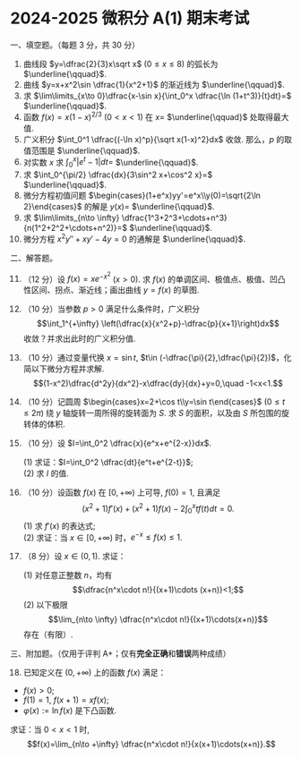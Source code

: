 # 2024-2025 微积分 A(1) 期末考试

一、填空题。（每题 $3$ 分，共 $30$ 分）

1. 曲线段 $y=\dfrac{2}{3}x\sqrt x$ ($0\le x\le 8$) 的弧长为 $\underline{\qquad}$.
2. 曲线 $y=x+x^2\sin \dfrac{1}{x^2+1}$ 的渐近线为 $\underline{\qquad}$.
3. 求 $\lim\limits_{x\to 0}\dfrac{x-\sin x}{\int_0^x \dfrac{\ln (1+t^3)}{t}dt}=$ $\underline{\qquad}$.
4. 函数 $f(x)=x(1-x)^{2/3}$ ($0<x<1$) 在 $x=$ $\underline{\qquad}$ 处取得最大值.
5. 广义积分 $\int_0^1 \dfrac{(-\ln x)^p}{\sqrt x(1-x)^2}dx$ 收敛. 那么，$p$ 的取值范围是 $\underline{\qquad}$.
6. 对实数 $x$ 求 $\int_0^x |e^t-1|dt=$ $\underline{\qquad}$.
7. 求 $\int_0^{\pi/2} \dfrac{dx}{3\sin^2 x+\cos^2 x}=$ $\underline{\qquad}$.
8. 微分方程初值问题 $\begin{cases}(1+e^x)yy'=e^x\\y(0)=\sqrt{2\ln 2}\end{cases}$ 的解是 $y(x)=$ $\underline{\qquad}$.
9. 求 $\lim\limits_{n\to \infty} \dfrac{1^3+2^3+\cdots+n^3}{n(1^2+2^2+\cdots+n^2)}=$ $\underline{\qquad}$.
10. 微分方程 $x^2y''+xy'-4y=0$ 的通解是 $\underline{\qquad}$.

二、解答题。

11. （$12$ 分）设 $f(x)=xe^{-x^2}$ ($x>0$). 求 $f(x)$ 的单调区间、极值点、极值、凹凸性区间、拐点、渐近线；画出曲线 $y=f(x)$ 的草图.

12. （$10$ 分）当参数 $p>0$ 满足什么条件时，广义积分
    $$\int_1^{+\infty} \left(\dfrac{x}{x^2+p}-\dfrac{p}{x+1}\right)dx$$
    收敛？并求出此时的广义积分值.
13. （$10$ 分）通过变量代换 $x=\sin t$, $t\in (-\dfrac{\pi}{2},\dfrac{\pi}{2})$，化简以下微分方程并求解.
    $$(1-x^2)\dfrac{d^2y}{dx^2}-x\dfrac{dy}{dx}+y=0,\quad -1<x<1.$$
14. （$10$ 分）记圆周 $\begin{cases}x=2+\cos t\\y=\sin t\end{cases}$ ($0\le t\le 2\pi$) 绕 $y$ 轴旋转一周所得的旋转面为 $S$. 求 $S$ 的面积，以及由 $S$ 所包围的旋转体的体积.
15. （$10$ 分）设 $I=\int_0^2 \dfrac{x}{e^x+e^{2-x}}dx$. 

    (1) 求证：$I=\int_0^2 \dfrac{dt}{e^t+e^{2-t}}$;\
    (2) 求 $I$ 的值.
16. （$10$ 分）设函数 $f(x)$ 在 $[0,+\infty)$ 上可导, $f(0)=1$, 且满足
    $$(x^2+1)f'(x)+(x^2+1)f(x)-2\int_0^x tf(t)dt=0.$$
    (1) 求 $f'(x)$ 的表达式;\
    (2) 求证：当 $x\in [0,+\infty)$ 时，$e^{-x}\le f(x)\le 1$.
17. （$8$ 分）设 $x\in (0,1)$. 求证：

    (1) 对任意正整数 $n$，均有
        $$\dfrac{n^x\cdot n!}{(x+1)\cdots (x+n)}<1;$$
    (2) 以下极限
        $$\lim_{n\to \infty} \dfrac{n^x\cdot n!}{(x+1)\cdots(x+n)}$$
        存在（有限）.

三、附加题。（仅用于评判 A+；仅有**完全正确**和**错误**两种成绩）

18. 已知定义在 $(0,+\infty)$ 上的函数 $f(x)$ 满足：

- $f(x)>0$;
- $f(1)=1$, $f(x+1)=xf(x)$;
- $\varphi(x):=\ln f(x)$ 是下凸函数.

求证：当 $0<x<1$ 时,
$$f(x)=\lim_{n\to +\infty} \dfrac{n^x\cdot n!}{x(x+1)\cdots(x+n)}.$$